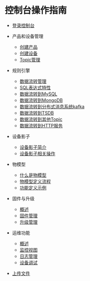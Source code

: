 # 控制台操作指南

* [登录控制台](/uiot-core/console_guide/chek_in)
* 产品和设备管理
  * [创建产品](/uiot-core/console_guide/product_device/create_products)
  * [创建设备](/uiot-core/console_guide/product_device/create_devcies)
  * [Topic管理](/uiot-core/console_guide/product_device/topic)
* 规则引擎
  
  * [数据流转管理](/uiot-core/console_guide/ruleengine/data_forwarding)
  * [SQL表达式特性](/uiot-core/console_guide/ruleengine/sql_statements)
  * [数据流转到MySQL](/uiot-core/console_guide/ruleengine/forward_data_to_mysql)
  * [数据流转到MongoDB](/uiot-core/console_guide/ruleengine/forward_data_to_mongodb)
  * [数据流转到分布式消息系统kafka](/uiot-core/console_guide/ruleengine/forward_data_to_kafka)
  * [数据流转到TSDB](/uiot-core/console_guide/ruleengine/forward_data_to_tsdb)
  * [数据流转到其他Topic](/uiot-core/console_guide/ruleengine/forward_data_to_topic)
  * [数据流转到HTTP服务](/uiot-core/console_guide/ruleengine/forward_data_to_http)
* 设备影子
  * [设备影子简介](/uiot-core/console_guide/device_shadow/waht_is_deviceshadow)
  * [设备影子相关操作](/uiot-core/console_guide/device_shadow/operation_guide)
* 物模型
  * [什么是物模型](/uiot-core/console_guide/thingmode/what_is_thingmode)
  * [物模型定义流程](/uiot-core/console_guide/thingmode/thingmode_guide)
  * [功能定义示例](/uiot-core/console_guide/thingmode/operation_example)
* 固件与升级
  * [概述](/uiot-core/console_guide/ota/what_is_ota)
  * [固件管理](/uiot-core/console_guide/ota/firmware_management)
  * [升级管理](/uiot-core/console_guide/ota/firmware_update)
* 运维功能
  * [概述](/uiot-core/console_guide/monitoring_maintenance/monitoring_maintenance_introduction)
  * [监控视图](/uiot-core/console_guide/monitoring_maintenance/monitor)
  * [日志管理](/uiot-core/console_guide/monitoring_maintenance/log)
  * [设备调试](/uiot-core/console_guide/monitoring_maintenance/online_debug)
* [上传文件](/uiot-core/console_guide/uploadfile)

